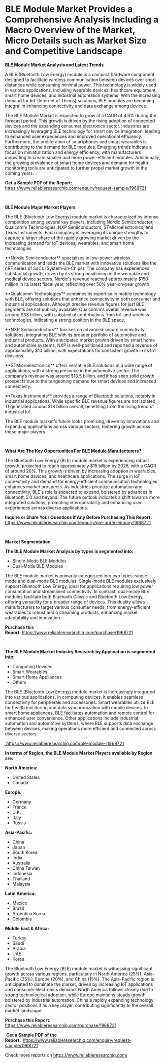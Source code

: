 <p><h1>BLE Module Market Provides a Comprehensive Analysis Including a Macro Overview of the Market, Micro Details such as Market Size and Competitive Landscape</h1></p><p><strong>BLE Module Market Analysis and Latest Trends</strong></p>
<p><p>A BLE (Bluetooth Low Energy) module is a compact hardware component designed to facilitate wireless communication between devices over short distances while consuming minimal power. This technology is widely used in various applications, including wearable devices, healthcare equipment, smart home devices, and industrial automation systems. With the increasing demand for IoT (Internet of Things) solutions, BLE modules are becoming integral in enhancing connectivity and data exchange among devices.</p><p>The BLE Module Market is expected to grow at a CAGR of 4.6% during the forecast period. This growth is driven by the rising adoption of connected devices and the expanding consumer electronics sector. Industries are increasingly leveraging BLE technology for smart device integration, leading to enhanced user experiences and improved operational efficiency. Furthermore, the proliferation of smartphones and smart wearables is contributing to the demand for BLE modules. Emerging trends indicate a focus on miniaturization and energy efficiency, with manufacturers innovating to create smaller and more power-efficient modules. Additionally, the growing prevalence of smart home devices and demand for health monitoring tools are anticipated to further propel market growth in the coming years.</p></p>
<p><strong>Get a Sample PDF of the Report:&nbsp;</strong> <a href="https://www.reliableresearchiq.com/enquiry/request-sample/1968721?utm_campaign=3139&utm_medium=2&utm_source=Github&utm_content=ia&utm_term=06042025&utm_id=ble-module">https://www.reliableresearchiq.com/enquiry/request-sample/1968721</a></p>
<p>&nbsp;</p>
<p><strong>BLE Module Major Market Players</strong></p>
<p><p>The BLE (Bluetooth Low Energy) module market is characterized by intense competition among several key players, including Nordic Semiconductor, Qualcomm Technologies, NXP Semiconductors, STMicroelectronics, and Texas Instruments. Each company is leveraging its unique strengths to capture a larger share of the rapidly growing market driven by the increasing demand for IoT devices, wearables, and smart home technologies.</p><p>**Nordic Semiconductor** specializes in low-power wireless communication and leads the BLE market with innovative solutions like the nRF series of SoCs (System-on-Chips). The company has experienced substantial growth, driven by its strong positioning in the wearable and medical device sectors. Nordic's revenue reached approximately $150 million in its latest fiscal year, reflecting over 50% year-on-year growth.</p><p>**Qualcomm Technologies** combines its expertise in mobile technology with BLE, offering solutions that enhance connectivity in both consumer and industrial applications. Although precise revenue figures for just BLE segments are not publicly available, Qualcomm's overall revenue was around $33 billion, with substantial contributions from IoT and wireless technologies, indicating a strong position in the BLE space.</p><p>**NXP Semiconductors** focuses on advanced secure connectivity solutions, integrating BLE with its broader portfolio of automotive and industrial products. With anticipated market growth driven by smart home and automotive systems, NXP is well-positioned and reported a revenue of approximately $10 billion, with expectations for consistent growth in its IoT divisions.</p><p>**STMicroelectronics** offers versatile BLE solutions in a wide range of applications, with a strong presence in the automotive sector. The company’s revenue was around $13.5 billion, and it has seen solid growth prospects due to the burgeoning demand for smart devices and increased connectivity.</p><p>**Texas Instruments** provides a range of Bluetooth solutions, notably in industrial applications. While specific BLE revenue figures are not isolated, TI generated around $18 billion overall, benefiting from the rising trend of industrial IoT.</p><p>The BLE module market's future looks promising, driven by innovations and expanding applications across various sectors, fostering growth across these major players.</p></p>
<p>&nbsp;</p>
<p><strong>What Are The Key Opportunities For BLE Module Manufacturers?</strong></p>
<p><p>The Bluetooth Low Energy (BLE) module market is experiencing robust growth, projected to reach approximately $15 billion by 2026, with a CAGR of around 20%. This growth is driven by increasing adoption in wearables, smart home devices, and healthcare applications. The surge in IoT connectivity and demand for energy-efficient communication technologies enhances market prospects. As industries prioritize automation and connectivity, BLE's role is expected to expand, bolstered by advances in Bluetooth 5.0 and beyond. The future outlook indicates a shift towards more integrated solutions, promoting interoperability and enhancing user experiences across diverse applications.</p></p>
<p><strong>Inquire or Share Your Questions If Any Before Purchasing This Report:</strong> <a href="https://www.reliableresearchiq.com/enquiry/pre-order-enquiry/1968721?utm_campaign=3139&utm_medium=2&utm_source=Github&utm_content=ia&utm_term=06042025&utm_id=ble-module">https://www.reliableresearchiq.com/enquiry/pre-order-enquiry/1968721</a></p>
<p>&nbsp;</p>
<p><strong>Market Segmentation</strong></p>
<p><strong>The BLE Module Market Analysis by types is segmented into:</strong></p>
<p><ul><li>Single-Mode BLE Modules</li><li>Dual-Mode BLE Modules</li></ul></p>
<p><p>The BLE module market is primarily categorized into two types: single-mode and dual-mode BLE modules. Single-mode BLE modules exclusively support Bluetooth Low Energy, ideal for applications requiring low power consumption and streamlined connectivity. In contrast, dual-mode BLE modules facilitate both Bluetooth Classic and Bluetooth Low Energy, offering versatility for a broader range of devices. This duality allows manufacturers to target various consumer needs, from energy-efficient wearables to robust audio streaming products, enhancing market adaptability and innovation.</p></p>
<p><strong>Purchase this Report:&nbsp;</strong><a href="https://www.reliableresearchiq.com/purchase/1968721?utm_campaign=3139&utm_medium=2&utm_source=Github&utm_content=ia&utm_term=06042025&utm_id=ble-module">https://www.reliableresearchiq.com/purchase/1968721</a></p>
<p>&nbsp;</p>
<p><strong>The BLE Module Market Industry Research by Application is segmented into:</strong></p>
<p><ul><li>Computing Devices</li><li>Smart Wearables</li><li>Smart Home Appliances</li><li>Others</li></ul></p>
<p><p>The BLE (Bluetooth Low Energy) module market is increasingly integrated into various applications. In computing devices, it enables seamless connectivity for peripherals and accessories. Smart wearables utilize BLE for health monitoring and data synchronization with mobile devices. In smart home appliances, BLE facilitates automation and remote control for enhanced user convenience. Other applications include industrial automation and automotive systems, where BLE supports data exchange between devices, making operations more efficient and connected across diverse sectors.</p></p>
<p><a href="https://www.reliableresearchiq.com/ble-module-r1968721?utm_campaign=3139&utm_medium=2&utm_source=Github&utm_content=ia&utm_term=06042025&utm_id=ble-module">&nbsp;https://www.reliableresearchiq.com/ble-module-r1968721</a></p>
<p><strong>In terms of Region, the BLE Module Market Players available by Region are:</strong></p>
<p>
    <p> <strong> North America: </strong>
        <ul>
            <li>United States</li>
            <li>Canada</li>
        </ul>
        </p> 
    <p> <strong> Europe: </strong>
        <ul>
            <li>Germany</li>
            <li>France</li>
            <li>U.K.</li>
            <li>Italy</li>
            <li>Russia</li>
        </ul>
        </p> 
    <p> <strong> Asia-Pacific: </strong>
        <ul>
            <li>China</li>
            <li>Japan</li>
            <li>South Korea</li>
            <li>India</li>
            <li>Australia</li>
            <li>China Taiwan</li>
            <li>Indonesia</li>
            <li>Thailand</li>
            <li>Malaysia</li>
        </ul>
        </p> 
    <p> <strong> Latin America: </strong>
        <ul>
            <li>Mexico</li>
            <li>Brazil</li>
            <li>Argentina Korea</li>
            <li>Colombia</li>
        </ul>
        </p> 
    <p> <strong> Middle East & Africa: </strong>
        <ul>
            <li>Turkey</li>
            <li>Saudi</li>
            <li>Arabia</li>
            <li>UAE</li>
            <li>Korea</li>
        </ul>
    </p>
    </p>
<p><p>The Bluetooth Low Energy (BLE) module market is witnessing significant growth across various regions, particularly in North America (25%), Asia-Pacific (35%), Europe (20%), and China (15%). The Asia-Pacific region is anticipated to dominate the market, driven by increasing IoT applications and consumer electronics demand. North America follows closely due to strong technological adoption, while Europe maintains steady growth bolstered by industrial automation. China's rapidly expanding technology sector positions it as a key player, contributing significantly to the overall market landscape.</p></p>
<p><strong>Purchase this Report: </strong><a href="https://www.reliableresearchiq.com/purchase/1968721?utm_campaign=3139&utm_medium=2&utm_source=Github&utm_content=ia&utm_term=06042025&utm_id=ble-module">https://www.reliableresearchiq.com/purchase/1968721</a></p>
<p>&nbsp;<strong>Get a Sample PDF of the Report:&nbsp;&nbsp;</strong><a href="https://www.reliableresearchiq.com/enquiry/request-sample/1968721?utm_campaign=3139&utm_medium=2&utm_source=Github&utm_content=ia&utm_term=06042025&utm_id=ble-module">https://www.reliableresearchiq.com/enquiry/request-sample/1968721</a></p>
<p><strong></strong></p>
<p>Check more reports on <a href="https://www.reliableresearchiq.com/?utm_campaign=3139&utm_medium=2&utm_source=Github&utm_content=ia&utm_term=06042025&utm_id=ble-module">https://www.reliableresearchiq.com/</a></p>
